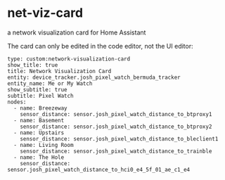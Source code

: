 # net-viz-card
a network visualization card for Home Assistant


The card can only be edited in the code editor, not the UI editor:

```
type: custom:network-visualization-card
show_title: true
title: Network Visualization Card
entity: device_tracker.josh_pixel_watch_bermuda_tracker
entity_name: Me or My Watch
show_subtitle: true
subtitle: Pixel Watch
nodes:
  - name: Breezeway
    sensor_distance: sensor.josh_pixel_watch_distance_to_btproxy1
  - name: Basement
    sensor_distance: sensor.josh_pixel_watch_distance_to_btproxy2
  - name: Upstairs
    sensor_distance: sensor.josh_pixel_watch_distance_to_bleclient1
  - name: Living Room
    sensor_distance: sensor.josh_pixel_watch_distance_to_trainble
  - name: The Hole
    sensor_distance: sensor.josh_pixel_watch_distance_to_hci0_e4_5f_01_ae_c1_e4

```

